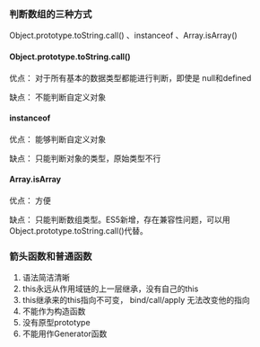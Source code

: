 ### 判断数组的三种方式

Object.prototype.toString.call() 、instanceof 、Array.isArray()

#### Object.prototype.toString.call()

优点： 对于所有基本的数据类型都能进行判断，即使是 null和defined

缺点： 不能判断自定义对象

#### instanceof 

优点： 能够判断自定义对象

缺点： 只能判断对象的类型，原始类型不行

#### Array.isArray

优点： 方便

缺点： 只能判断数组类型。ES5新增，存在兼容性问题，可以用Object.prototype.toString.call()代替。

### 箭头函数和普通函数

1. 语法简洁清晰
2. this永远从作用域链的上一层继承，没有自己的this
3. this继承来的this指向不可变， bind/call/apply 无法改变他的指向
4. 不能作为构造函数
5. 没有原型prototype
6. 不能用作Generator函数

































